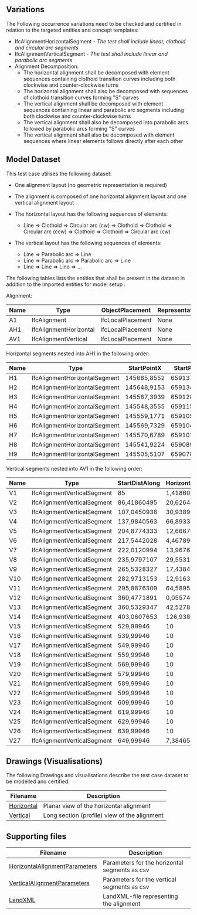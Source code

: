 ## Variations
The Following occurrence variations need to be checked and certified in relation to the targeted entities and concept templates:

- IfcAlignmentHorizontalSegment - *The test shall include linear, clothoid and circular arc segments*
- IfcAlignmentVerticalSegment - *The test shall include linear and parabolic arc segments*
- Alignment Decomposition:
  - The horizontal alignment shall be decomposed with element sequences containing clothoid transition curves including both clockwise and counter-clockwise turns
  - The horizontal alignment shall also be decomposed with sequences of clothoid transition curves forming "S" curves
  - The vertical alignment shall be decomposed with element sequences containing linear and parabolic arc segments including both clockwise and counter-clockwise turns
  - The vertical alignment shall also be decomposed into parabolic arcs followed by parabolic arcs forming "S" curves
  - The vertical alignment shall also be decomposed with element sequences where linear elements follows directly after each other

## Model Dataset
This test case utilises the following dataset:

- One alignment layout (no geometric representation is required)
- The alignment is composed of one horizontal alignment layout and one vertical alignment layout
- The horizontal layout has the following sequences of elements:

  - Line => Clothoid => Circular arc (cw) => Clothoid => Clothoid  => Circular arc (ccw) => Clothoid => Clothoid => Circular arc (cw)
- The vertical layout has the following sequences of elements:

  - Line => Parabolic arc => Line
  - Line => Parabolic arc => Parabolic arc => Line
  - Line => Line => Line => ...

The following tables lists the entities that shall be present in the dataset in addition to the imported entities for model setup :

Alignment:

| Name | Type                   | ObjectPlacement   | Representation |
| ---- | ---------------------- | ----------------- | -------------- |
| A1   | IfcAlignment           | IfcLocalPlacement | None           |
| AH1  | IfcAlignmentHorizontal | IfcLocalPlacement | None           |
| AV1  | IfcAlignmentVertical   | IfcLocalPlacement | None           |

Horizontal segments nested into AH1 in the following order:

| Name | Type                          | StartPointX | StartPointY | StartDirection | StartRadius | EndRadius   | Length     | Type_1      |
| ---- | ----------------------------- | ----------- | ----------- | -------------- | ----------- | ----------- | ---------- | ----------- |
| H1   | IfcAlignmentHorizontalSegment | 145685,8552 | 6591370,142 | 3,817860174    | 0           | 0           | 47,36403   | LINE        |
| H2   | IfcAlignmentHorizontalSegment | 145648,9153 | 6591340,498 | 3,817860159    | 0           | 185         | 84,45946   | CLOTHOID    |
| H3   | IfcAlignmentHorizontalSegment | 145587,3939 | 6591282,917 | 4,046128984    | 185         | 185         | 137,211623 | CIRCULARARC |
| H4   | IfcAlignmentHorizontalSegment | 145548,3555 | 6591154,638 | 4,78781345     | 185         | 0           | 59,594595  | CLOTHOID    |
| H5   | IfcAlignmentHorizontalSegment | 145559,1771 | 6591096,104 | 4,948879761    | 0           | -203,799988 | 55,65383   | CLOTHOID    |
| H6   | IfcAlignmentHorizontalSegment | 145569,7329 | 6591041,507 | 4,812339587    | -203,799988 | -203,799988 | 25,757113  | CIRCULARARC |
| H7   | IfcAlignmentHorizontalSegment | 145570,6789 | 6591015,784 | 4,68595602     | -203,799988 | 0           | 125,614636 | CLOTHOID    |
| H8   | IfcAlignmentHorizontalSegment | 145541,9224 | 6590894,05  | 4,377775936    | 0           | 851,999999  | 118,881381 | CLOTHOID    |
| H9   | IfcAlignmentHorizontalSegment | 145505,5107 | 6590780,909 | 4,447541815    | 851,999999  | 851,999999  | 2,84745    | CIRCULARARC |

Vertical segments nested into AV1 in the following order:

| Name | Type                        | StartDistAlong | HorizontalLength | StartHeight | StartGradient | EndGradient | Radius       | Type_1           |
| ---- | --------------------------- | -------------- | ---------------- | ----------- | ------------- | ----------- | ------------ | ---------------- |
| V1   | IfcAlignmentVerticalSegment | 85             | 1,41860495       | 15,82       | 0,009739982   | 0,009739982 | 0            | CONSTANTGRADIENT |
| V2   | IfcAlignmentVerticalSegment | 86,41860495    | 20,6264881       | 15,83381719 | 0,009739982   | 0,009739982 | 1549,998375  | PARABOLICARC     |
| V3   | IfcAlignmentVerticalSegment | 107,0450938    | 30,9389625       | 16,17196156 | 0,023047408   | 0,023047408 | -5000,004241 | PARABOLICARC     |
| V4   | IfcAlignmentVerticalSegment | 137,9840563    | 66,893377        | 16,78930258 | 0,016859621   | 0,016859621 | 0            | CONSTANTGRADIENT |
| V5   | IfcAlignmentVerticalSegment | 204,8774333    | 12,6667695       | 17,91709954 | 0,016859621   | 0,016859621 | -3000,015228 | PARABOLICARC     |
| V6   | IfcAlignmentVerticalSegment | 217,5442028    | 4,4678966        | 18,10391542 | 0,012637385   | 0,012637385 | 0            | CONSTANTGRADIENT |
| V7   | IfcAlignmentVerticalSegment | 222,0120994    | 13,9676113       | 18,16037796 | 0,012637385   | 0,012637385 | 3000,021522  | PARABOLICARC     |
| V8   | IfcAlignmentVerticalSegment | 235,9797107    | 29,55312205      | 18,36940751 | 0,017293222   | 0,017293222 | 0            | CONSTANTGRADIENT |
| V9   | IfcAlignmentVerticalSegment | 265,5328327    | 17,4384826       | 18,88047622 | 0,017293222   | 0,017293222 | 2999,990831  | PARABOLICARC     |
| V10  | IfcAlignmentVerticalSegment | 282,9713153    | 12,9163156       | 19,23272738 | 0,023106068   | 0,023106068 | 0            | CONSTANTGRADIENT |
| V11  | IfcAlignmentVerticalSegment | 295,8876309    | 64,5895582       | 19,53117264 | 0,023106068   | 0,023106068 | 2950,001197  | PARABOLICARC     |
| V12  | IfcAlignmentVerticalSegment | 360,4771891    | 0,0557456        | 21,73066968 | 0,045000824   | 0,045000824 | 0            | CONSTANTGRADIENT |
| V13  | IfcAlignmentVerticalSegment | 360,5329347    | 42,5278306       | 21,73317828 | 0,045000824   | 0,045000824 | -3000,000288 | PARABOLICARC     |
| V14  | IfcAlignmentVerticalSegment | 403,0607653    | 126,9386947      | 23,34552968 | 0,030824882   | 0,030824882 | 0            | CONSTANTGRADIENT |
| V15  | IfcAlignmentVerticalSegment | 529,99946      | 10               | 27,2584     | 0,028668      | 0,028668    | 0            | CONSTANTGRADIENT |
| V16  | IfcAlignmentVerticalSegment | 539,99946      | 10               | 27,54508    | 0,027292      | 0,027292    | 0            | CONSTANTGRADIENT |
| V17  | IfcAlignmentVerticalSegment | 549,99946      | 10               | 27,818      | 0,026832      | 0,026832    | 0            | CONSTANTGRADIENT |
| V18  | IfcAlignmentVerticalSegment | 559,99946      | 10               | 28,08632    | 0,026325      | 0,026325    | 0            | CONSTANTGRADIENT |
| V19  | IfcAlignmentVerticalSegment | 569,99946      | 10               | 28,34957    | 0,02537       | 0,02537     | 0            | CONSTANTGRADIENT |
| V20  | IfcAlignmentVerticalSegment | 579,99946      | 10               | 28,60327    | 0,020813      | 0,020813    | 0            | CONSTANTGRADIENT |
| V21  | IfcAlignmentVerticalSegment | 589,99946      | 10               | 28,8114     | 0,020176      | 0,020176    | 0            | CONSTANTGRADIENT |
| V22  | IfcAlignmentVerticalSegment | 599,99946      | 10               | 29,01316    | 0,019498      | 0,019498    | 0            | CONSTANTGRADIENT |
| V23  | IfcAlignmentVerticalSegment | 609,99946      | 10               | 29,20814    | 0,018781      | 0,018781    | 0            | CONSTANTGRADIENT |
| V24  | IfcAlignmentVerticalSegment | 619,99946      | 10               | 29,39595    | 0,018022      | 0,018022    | 0            | CONSTANTGRADIENT |
| V25  | IfcAlignmentVerticalSegment | 629,99946      | 10               | 29,57617    | 0,017226      | 0,017226    | 0            | CONSTANTGRADIENT |
| V26  | IfcAlignmentVerticalSegment | 639,99946      | 10               | 29,74843    | 0,01639       | 0,01639     | 0            | CONSTANTGRADIENT |
| V27  | IfcAlignmentVerticalSegment | 649,99946      | 7,384658         | 29,91233    | 0,015674389   | 0,015674389 | 0            | CONSTANTGRADIENT |

## Drawings (Visualisations)

The following Drawings and visualisations describe the test case dataset to be modelled and certified.

| Filename                           | Description                                  |
| ---------------------------------- | -------------------------------------------- |
| [Horizontal](./Horizontal.PNG)     | Planar view of the horizontal alignment      |
| [Vertical](./T616AAC0_profile.pdf) | Long section (profile) view of the alignment |


## Supporting files

| Filename                                                     | Description                                   |
| ------------------------------------------------------------ | --------------------------------------------- |
| [HorizontalAlignmentParameters](./HorizontalAlignmentParameters.csv) | Parameters for the horizontal segments as csv |
| [VerticalAlignmentParameters](./VerticalAlignmentParameters.csv) | Parameters for the vertical segments as csv   |
| [LandXML](./T616AAC0.ifc)                                    | LandXML-file representing the alignment       |